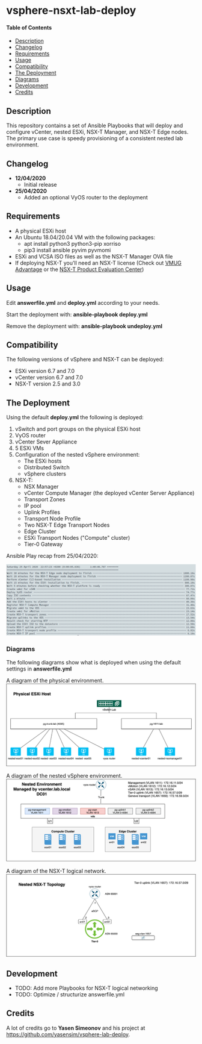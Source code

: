 # vsphere-nsxt-lab-deploy

#### Table of Contents

* [Description](#Description)
* [Changelog](#Changelog)
* [Requirements](#Requirements)
* [Usage](#Usage)
* [Compatibility](#Compatibility)
* [The Deployment](#The-Deployment)
* [Diagrams](#Diagrams)
* [Development](#Development)
* [Credits](#Credits)

## Description

This repository contains a set of Ansible Playbooks that will deploy and configure vCenter, nested ESXi, NSX-T Manager, and NSX-T Edge nodes. The primary use case is speedy provisioning of a consistent nested lab environment.

## Changelog

* **12/04/2020**
  * Initial release
* **25/04/2020**
  * Added an optional VyOS router to the deployment

## Requirements

* A physical ESXi host
* An Ubuntu 18.04/20.04 VM with the following packages:
  * apt install python3 python3-pip xorriso
  * pip3 install ansible pyvim pyvmomi
* ESXi and VCSA ISO files as well as the NSX-T Manager OVA file
* If deploying NSX-T you'll need an NSX-T license (Check out [VMUG Advantage](https://www.vmug.com/membership/vmug-advantage-membership) or the [NSX-T Product Evaluation Center](https://my.vmware.com/web/vmware/evalcenter?p=nsx-t-eval))

## Usage

Edit **answerfile.yml** and **deploy.yml** according to your needs. 

Start the deployment with: **ansible-playbook deploy.yml**

Remove the deployment with: **ansible-playbook undeploy.yml**

## Compatibility

The following versions of vSphere and NSX-T can be deployed:
* ESXi version 6.7 and 7.0
* vCenter version 6.7 and 7.0
* NSX-T version 2.5 and 3.0

## The Deployment

Using the default **deploy.yml** the following is deployed:
1. vSwitch and port groups on the physical ESXi host
1. VyOS router
1. vCenter Sever Appliance
1. 5 ESXi VMs
1. Configuration of the nested vSphere environment:
   * The ESXi hosts
   * Distributed Switch
   * vSphere clusters
1. NSX-T:
   * NSX Manager
   * vCenter Compute Manager (the deployed vCenter Server Appliance)
   * Transport Zones
   * IP pool
   * Uplink Profiles
   * Transport Node Profile
   * Two NSX-T Edge Transport Nodes
   * Edge Cluster
   * ESXi Transport Nodes ("Compute" cluster)
   * Tier-0 Gateway

Ansible Play recap from 25/04/2020:

![](images/play-recap.png)

### Diagrams

The following diagrams show what is deployed when using the default settings in **answerfile.yml**

A diagram of the physical environment.
![Physicaloverview](images/vsphere-nsxt-deploy-phys.png)

A diagram of the nested vSphere environment.
![Logicaloverview](images/vsphere-nsxt-deploy-log.png)

A diagram of the NSX-T logical network.
![Logicalnsxoverview](images/vsphere-nsxt-deploy-nsx.png)

## Development

* TODO: Add more Playbooks for NSX-T logical networking
* TODO: Optimize / structurize answerfile.yml

## Credits

A lot of credits go to **Yasen Simeonov** and his project at https://github.com/yasensim/vsphere-lab-deploy.
